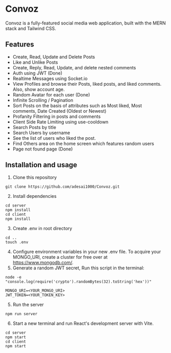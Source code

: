 # Convoz
Convoz is a fully-featured social media web application, built with the MERN stack and Tailwind CSS.  

## Features
- Create, Read, Update and Delete Posts
- Like and Unlike Posts
- Create, Reply, Read, Update, and delete nested comments
- Auth using JWT (Done)
- Realtime Messages using Socket.io
- View Profiles and browse their Posts, liked posts, and liked comments. Also, show account age.
- Random Avatar for each user (Done)
- Infinite Scrolling / Pagination
- Sort Posts on the basis of attributes such as Most liked, Most comments, Date Created (Oldest or Newest)
- Profanity Filtering in posts and comments
- Client Side Rate Limiting using use-cooldown
- Search Posts by title
- Search Users by username
- See the list of users who liked the post.
- Find Others area on the home screen which features random users
- Page not found page (Done)
## Installation and usage
1) Clone this repository  
```
git clone https://github.com/adesai1000/Convoz.git
```
2) Install dependencies  
```
cd server
npm install
cd client
npm install
```
3) Create .env in root directory
```
cd ..
touch .env
```
4) Configure environment variables in your new .env file. To acquire your MONGO_URI, create a cluster for free over at https://www.mongodb.com/.
5) Generate a random JWT secret, Run this script in the terminal:
```
node -e "console.log(require('crypto').randomBytes(32).toString('hex'))"
```
```
MONGO_URI=<YOUR_MONGO_URI> 
JWT_TOKEN=<YOUR_TOKEN_KEY>
```
5) Run the server
```
npm run server
```
6) Start a new terminal and run React's development server with Vite.
```
cd server
npm start
cd client
npm start
```

